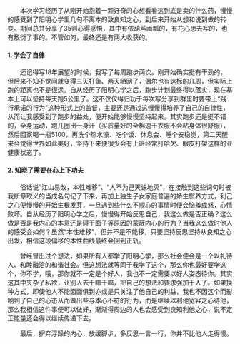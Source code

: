 &ensp;&ensp;&ensp;&ensp;本次学习经历了从刚开始抱着一颗好奇的心想看看这到底是卖的什么药，慢慢的感受到了阳明心学里几句不离本的致良知之心，到后来开始从想和说到做的转变。期间总共分享了35则心得感悟，其中有依葫芦画瓢的，有花心思去写的，也有敷衍了事的。不管如何，最终还是有两大收获的。
	
#### 1. 学会了自律
&ensp;&ensp;&ensp;&ensp;还记得写18年展望的时候，我写了每周跑步两次。刚开始确实挺有干劲的，但后来不知不觉间就变得三天打鱼、两天晒网了，偶尔也有达标的几周，但实际上跑的距离也不是很远。自从经历了阳明心学之后，跑步计划最终得以落实，现在基本上可以坚持每天跑5公里了。这不仅仅得归功于每次写分享到群里时要带上“践行承诺的行为”这种形式上的监督，主要还是通过这慢慢得培养了自己的自律性，从而让我感受到了跑步的益处，便开始能够慢慢坚持起来。其实跑步还是挺不错的，全身运动，跑几圈出一身汗（买质量好的全棉速干衣服不会粘身体很舒服），然后回家喝一瓶5100，再洗个热水澡、吃个饭、休息会、睡个安稳觉，第二天醒来会觉得世界如此美好，坚持下来便很少会有上班经常打哈欠、眼皮打架这样的亚健康状态了。
    
#### 2. 知晓了需要在心上下功夫
&ensp;&ensp;&ensp;&ensp;俗话说“江山易改，本性难移”、“人不为己天诛地灭”，在接触到这些词句时被我断章取义的当成名句记了下来，再加上独生子女家庭普遍的娇生惯养方式，利己之心便慢慢的开始生根发芽，一旦遇到些什么不顺心的事情时便会恼羞成怒，心情败坏。自从经历了阳明心学之后，慢慢得开始反思自己，我这么做是否正确？这么做是否是我内心的本意还是碍于面子等原因的蒙蔽内心的行为？当我这么做时他人的感受会如何？虽然“本性难移”，但并不是不能移，只要坚持反思坚持从良知之心出发，相信这段偏移的本性曲线最终会回到正轨。
	
&ensp;&ensp;&ensp;&ensp;曾经冒出过个想法，如果所有人都学了阳明心学，那么社会便会是一个以礼待人、和睦融洽的和谐社会。但这想法就等同于我学了这个，那么你也最好要学这个，你不学，哦，那你就不一定是个好人，我也不一定需要以好人姿态待你。其实这其中夹杂了私欲，让别人去干嘛干嘛，把自己的想法和要求强加于人了。如果换种方式，即使他人不能面面俱到亦或是只关注了他自己的利益，我也不因这个而影响到了自己的心态从而做出些与本心不符的行为，而是继续以利他宽容之心待他，那么我相信这件事便可以做好，渐渐得周边的人也会感受到良知利他之心，说不定正能量还会得以继续传递下去。	
	
&ensp;&ensp;&ensp;&ensp;最后，摒弃浮躁的内心，放缓脚步，多反思一言一行，你并不比他人走得慢。

